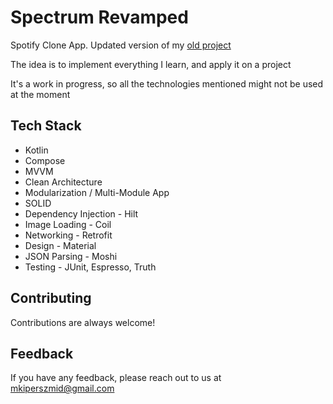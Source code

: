 # Spectrum Revamped

Spotify Clone App. Updated version of my [old project](https://github.com/MKiperszmid/Spectrum)

The idea is to implement everything I learn, and apply it on a project

It's a work in progress, so all the technologies mentioned might not be used at the moment

## Tech Stack

* Kotlin
* Compose
* MVVM
* Clean Architecture
* Modularization / Multi-Module App
* SOLID
* Dependency Injection - Hilt
* Image Loading - Coil
* Networking - Retrofit
* Design - Material
* JSON Parsing - Moshi
* Testing - JUnit, Espresso, Truth

## Contributing

Contributions are always welcome!

## Feedback

If you have any feedback, please reach out to us at mkiperszmid@gmail.com
